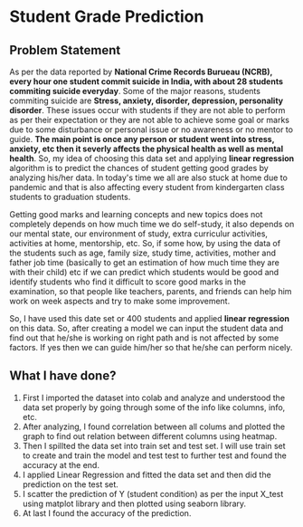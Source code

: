 # Student Grade Prediction

## Problem Statement
As per the data reported by **National Crime Records Burueau (NCRB), every hour one student commit suicide in India, with about 28 students commiting suicide everyday**. Some of the major reasons, students commiting suicide are **Stress, anxiety, disorder, depression, personality disorder**. These issues occur with students if they are not able to perform as per their expectation or they are not able to achieve some goal or marks due to some disturbance or personal issue or no awareness or no mentor to guide. **The main point is once any person or student went into stress, anxiety, etc then it severly affects the physical health as well as mental health**. So, my idea of choosing this data set and applying **linear regression** algorithm is to predict the chances of student getting good grades by analyzing his/her data. In today's time we all are also stuck at home due to pandemic and that is also affecting every student from kindergarten class students to graduation students. 

Getting good marks and learning concepts and new topics does not completely depends on how much time we do self-study, it also depends on our mental state, our environment of study, extra curriculur activities, activities at home, mentorship, etc. So, if some how, by using the data of the students such as age, family size, study time, activities, mother and father job time (basically to get an estimation of how much time they are with their child) etc if we can predict which students would be good and identify students who find it difficult to score good marks in the examination, so that people like teachers, parents, and friends can help him work on week aspects and try to make some improvement.

So, I have used this date set or 400 students and applied **linear regression** on this data. So, after creating a model we can input the student data and find out that he/she is working on right path and is not affected by some factors. If yes then we can guide him/her so that he/she can perform nicely.

## What I have done?
1. First I imported the dataset into colab and analyze and understood the data set properly by going through some of the info like columns, info, etc.
2. After analyzing, I found correlation between all colums and plotted the graph to find out relation between different columns using heatmap.
3. Then I spillted the data set into train set and test set. I will use train set to create and train the model and test test to further test and found the accuracy at the end.
4. I applied Linear Regression and fitted the data set and then did the prediction on the test set.
5. I scatter the prediction of Y (student condition) as per the input X_test using matplot library and then plotted using seaborn library.
6. At last I found the accuracy of the prediction.
